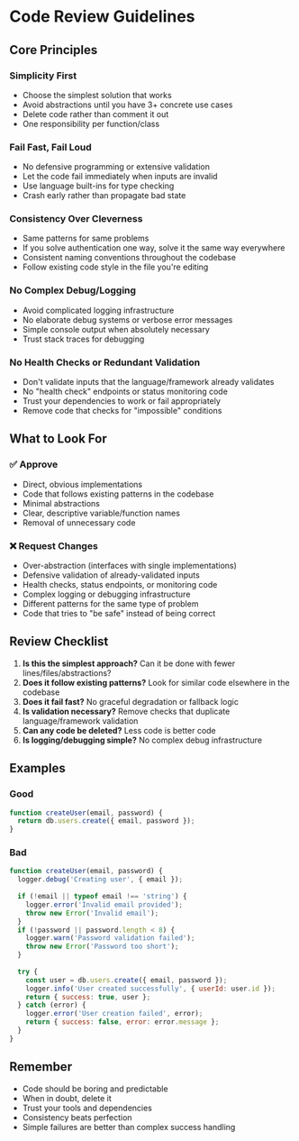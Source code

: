 # Code Review Guidelines

## Core Principles

### Simplicity First
- Choose the simplest solution that works
- Avoid abstractions until you have 3+ concrete use cases
- Delete code rather than comment it out
- One responsibility per function/class

### Fail Fast, Fail Loud
- No defensive programming or extensive validation
- Let the code fail immediately when inputs are invalid
- Use language built-ins for type checking
- Crash early rather than propagate bad state

### Consistency Over Cleverness
- Same patterns for same problems
- If you solve authentication one way, solve it the same way everywhere
- Consistent naming conventions throughout the codebase
- Follow existing code style in the file you're editing

### No Complex Debug/Logging
- Avoid complicated logging infrastructure
- No elaborate debug systems or verbose error messages
- Simple console output when absolutely necessary
- Trust stack traces for debugging

### No Health Checks or Redundant Validation
- Don't validate inputs that the language/framework already validates
- No "health check" endpoints or status monitoring code
- Trust your dependencies to work or fail appropriately
- Remove code that checks for "impossible" conditions

## What to Look For

### ✅ Approve
- Direct, obvious implementations
- Code that follows existing patterns in the codebase
- Minimal abstractions
- Clear, descriptive variable/function names
- Removal of unnecessary code

### ❌ Request Changes
- Over-abstraction (interfaces with single implementations)
- Defensive validation of already-validated inputs
- Health checks, status endpoints, or monitoring code
- Complex logging or debugging infrastructure
- Different patterns for the same type of problem
- Code that tries to "be safe" instead of being correct

## Review Checklist

1. **Is this the simplest approach?** Can it be done with fewer lines/files/abstractions?
2. **Does it follow existing patterns?** Look for similar code elsewhere in the codebase
3. **Does it fail fast?** No graceful degradation or fallback logic
4. **Is validation necessary?** Remove checks that duplicate language/framework validation
5. **Can any code be deleted?** Less code is better code
6. **Is logging/debugging simple?** No complex debug infrastructure

## Examples

### Good
```javascript
function createUser(email, password) {
  return db.users.create({ email, password });
}
```

### Bad
```javascript
function createUser(email, password) {
  logger.debug('Creating user', { email });
  
  if (!email || typeof email !== 'string') {
    logger.error('Invalid email provided');
    throw new Error('Invalid email');
  }
  if (!password || password.length < 8) {
    logger.warn('Password validation failed');
    throw new Error('Password too short');
  }
  
  try {
    const user = db.users.create({ email, password });
    logger.info('User created successfully', { userId: user.id });
    return { success: true, user };
  } catch (error) {
    logger.error('User creation failed', error);
    return { success: false, error: error.message };
  }
}
```

## Remember
- Code should be boring and predictable
- When in doubt, delete it
- Trust your tools and dependencies
- Consistency beats perfection
- Simple failures are better than complex success handling